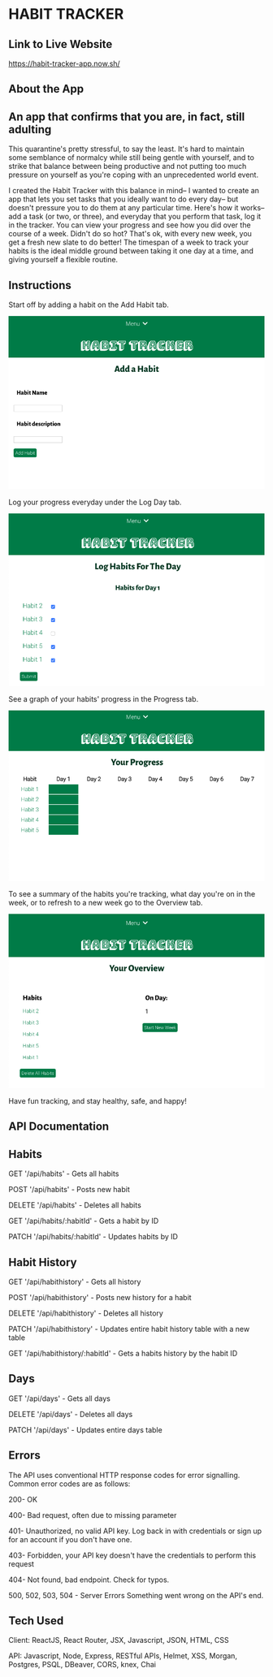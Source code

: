 HABIT TRACKER
================

Link to Live Website
--------------------
https://habit-tracker-app.now.sh/

About the App
-------------
## An app that confirms that you are, in fact, still adulting
This quarantine's pretty stressful, to say the least. It's hard to maintain some semblance of normalcy while still being gentle with yourself, and to strike that balance between being productive and not putting too much pressure on yourself as you're coping with an unprecedented world event.

I created the Habit Tracker with this balance in mind– I wanted to create an app that lets you set tasks that you ideally want to do every day– but doesn't pressure you to do them at any particular time. Here's how it works– add a task (or two, or three), and everyday that you perform that task, log it in the tracker. You can view your progress and see how you did over the course of a week. Didn't do so hot? That's ok, with every new week, you get a fresh new slate to do better! The timespan of a week to track your habits is the ideal middle ground between taking it one day at a time, and giving yourself a flexible routine.

## Instructions
Start off by adding a habit on the Add Habit tab.

![/add-habit screenshot](./screenshots/Add-Habit.png "Add Habit")

Log your progress everyday under the Log Day tab. 

![/log-day screenshot](./screenshots/Log-Day.png "Log Day")

See a graph of your habits' progress in the Progress tab. 

![/progress screenshot](./screenshots/Progress.png "Progress")

To see a summary of the habits you're tracking, what day you're on in the week, or to refresh to a new week go to the Overview tab.

![/overview screenshot](./screenshots/Overview.png "Overview")

Have fun tracking, and stay healthy, safe, and happy!

API Documentation
-----------------
## Habits

GET '/api/habits' - Gets all habits

POST '/api/habits' - Posts new habit

DELETE '/api/habits' - Deletes all habits

GET '/api/habits/:habitId' - Gets a habit by ID

PATCH '/api/habits/:habitId' - Updates habits by ID

## Habit History

GET '/api/habithistory' - Gets all history

POST '/api/habithistory' - Posts new history for a habit

DELETE '/api/habithistory' - Deletes all history

PATCH '/api/habithistory' - Updates entire habit history table with a new table

GET '/api/habithistory/:habitId' - Gets a habits history by the habit ID

## Days

GET '/api/days' - Gets all days

DELETE '/api/days' - Deletes all days

PATCH '/api/days' - Updates entire days table

## Errors
The API uses conventional HTTP response codes for error signalling. Common error codes are as follows:

200- OK 

400- Bad request, often due to missing parameter

401- Unauthorized, no valid API key. Log back in with credentials or sign up for an account if you don't have one.

403- Forbidden, your API key doesn't have the credentials to perform this request

404- Not found, bad endpoint. Check for typos.

500, 502, 503, 504 - Server Errors	Something went wrong on the API's end.

Tech Used
---------
Client: ReactJS, React Router, JSX, Javascript, JSON, HTML, CSS

API: Javascript, Node, Express, RESTful APIs, Helmet, XSS, Morgan, Postgres, PSQL, DBeaver, CORS, knex, Chai 